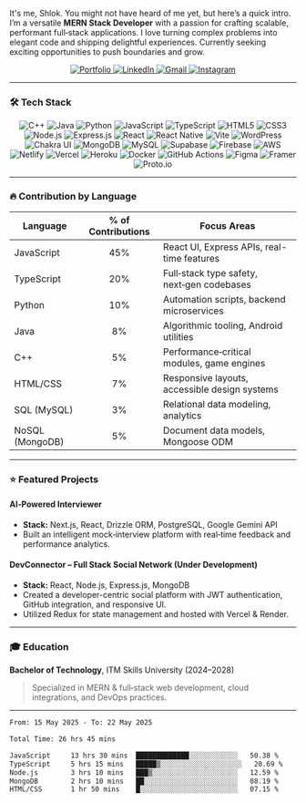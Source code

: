 It's me, Shlok. You might not have heard of me yet, but here’s a quick intro. I’m a versatile **MERN Stack Developer** with a passion for crafting scalable, performant full‑stack applications. I love turning complex problems into elegant code and shipping delightful experiences. Currently seeking exciting opportunities to push boundaries and grow.

<p align="center">
  <a href="https://shlokkadam.framer.website/"> 
  <img src="https://ziadoua.github.io/m3-Markdown-Badges/badges/MyPortfolio/myportfolio2.svg" alt="Portfolio">
</a>
  <a href="https://www.linkedin.com/in/shlok-kadam">
    <img src="https://ziadoua.github.io/m3-Markdown-Badges/badges/LinkedIn/linkedin2.svg" alt="LinkedIn">
  </a>
  <a href="mailto:shlokkadam46@gmail.com">
    <img src="https://ziadoua.github.io/m3-Markdown-Badges/badges/Gmail/gmail2.svg" alt="Gmail">
  </a>
  <a href="https://www.instagram.com/shlokk__.__"> 
    <img src="https://ziadoua.github.io/m3-Markdown-Badges/badges/Instagram/instagram2.svg" alt="Instagram">
  </a>
</p>

---

### 🛠 Tech Stack

<p align="center">
  <!-- Programming Languages -->
  <img src="https://img.shields.io/badge/C%2B%2B-00599C?logo=c%2B%2B&logoColor=white&style=for-the-badge" alt="C++">
  <img src="https://img.shields.io/badge/Java-007396?logo=java&logoColor=white&style=for-the-badge" alt="Java">
  <img src="https://img.shields.io/badge/Python-3776AB?logo=python&logoColor=white&style=for-the-badge" alt="Python">
  <img src="https://img.shields.io/badge/JavaScript-F7DF1E?logo=javascript&logoColor=black&style=for-the-badge" alt="JavaScript">
  <img src="https://img.shields.io/badge/TypeScript-3178C6?logo=typescript&logoColor=white&style=for-the-badge" alt="TypeScript">
  <img src="https://img.shields.io/badge/HTML5-E34F26?logo=html5&logoColor=white&style=for-the-badge" alt="HTML5">
  <img src="https://img.shields.io/badge/CSS3-1572B6?logo=css3&logoColor=white&style=for-the-badge" alt="CSS3">

  <!-- Frameworks & Libraries -->
  <img src="https://img.shields.io/badge/Node.js-339933?logo=node.js&logoColor=white&style=for-the-badge" alt="Node.js">
  <img src="https://img.shields.io/badge/Express.js-000000?logo=express&logoColor=white&style=for-the-badge" alt="Express.js">
  <img src="https://img.shields.io/badge/React-61DAFB?logo=react&logoColor=black&style=for-the-badge" alt="React">
  <img src="https://img.shields.io/badge/React_Native-61DAFB?logo=react&logoColor=black&style=for-the-badge" alt="React Native">
  <img src="https://img.shields.io/badge/Vite-646CFF?logo=vite&logoColor=white&style=for-the-badge" alt="Vite">
  <img src="https://img.shields.io/badge/WordPress-21759B?logo=wordpress&logoColor=white&style=for-the-badge" alt="WordPress">
  <img src="https://img.shields.io/badge/Chakra_UI-319795?logo=chakraui&logoColor=white&style=for-the-badge" alt="Chakra UI">

  <!-- Databases & Backends -->
  <img src="https://img.shields.io/badge/MongoDB-47A248?logo=mongodb&logoColor=white&style=for-the-badge" alt="MongoDB">
  <img src="https://img.shields.io/badge/MySQL-4479A1?logo=mysql&logoColor=white&style=for-the-badge" alt="MySQL">
  <img src="https://img.shields.io/badge/Supabase-3ECF8E?logo=supabase&logoColor=white&style=for-the-badge" alt="Supabase">
  <img src="https://img.shields.io/badge/Firebase-FFCA28?logo=firebase&logoColor=black&style=for-the-badge" alt="Firebase">

  <!-- Cloud & CI/CD -->
  <img src="https://img.shields.io/badge/AWS-232F3E?logo=amazonaws&logoColor=white&style=for-the-badge" alt="AWS">
  <img src="https://img.shields.io/badge/Netlify-00C7B7?logo=netlify&logoColor=white&style=for-the-badge" alt="Netlify">
  <img src="https://img.shields.io/badge/Vercel-000000?logo=vercel&logoColor=white&style=for-the-badge" alt="Vercel">
  <img src="https://img.shields.io/badge/Heroku-6762A6?logo=heroku&logoColor=white&style=for-the-badge" alt="Heroku">
  <img src="https://img.shields.io/badge/Docker-2496ED?logo=docker&logoColor=white&style=for-the-badge" alt="Docker">
  <img src="https://img.shields.io/badge/GitHub_Actions-2088FF?logo=githubactions&logoColor=white&style=for-the-badge" alt="GitHub Actions">

  <!-- Design & Prototyping -->
  <img src="https://img.shields.io/badge/Figma-F24E1E?logo=figma&logoColor=white&style=for-the-badge" alt="Figma">
  <img src="https://img.shields.io/badge/Framer-0055FF?logo=framer&logoColor=white&style=for-the-badge" alt="Framer">
  <img src="https://img.shields.io/badge/Proto.io-FF6A00?logo=proto.io&logoColor=white&style=for-the-badge" alt="Proto.io">
</p>

---

### 🔥 Contribution by Language

| Language     | % of Contributions | Focus Areas                                    |
| ------------ | :----------------: | ----------------------------------------------- |
| JavaScript   | 45%               | React UI, Express APIs, real-time features      |
| TypeScript   | 20%               | Full‑stack type safety, next‑gen codebases      |
| Python       | 10%               | Automation scripts, backend microservices       |
| Java         |  8%               | Algorithmic tooling, Android utilities          |
| C++          |  5%               | Performance‑critical modules, game engines      |
| HTML/CSS     |  7%               | Responsive layouts, accessible design systems   |
| SQL (MySQL)  |  3%               | Relational data modeling, analytics             |
| NoSQL (MongoDB) |  5%             | Document data models, Mongoose ODM              |

---

### ⭐ Featured Projects

#### AI‑Powered Interviewer
- **Stack:** Next.js, React, Drizzle ORM, PostgreSQL, Google Gemini API  
- Built an intelligent mock‑interview platform with real‑time feedback and performance analytics.  

#### DevConnector – Full Stack Social Network (Under Development)
- **Stack:** React, Node.js, Express.js, MongoDB  
- Created a developer-centric social platform with JWT authentication, GitHub integration, and responsive UI.
- Utilized Redux for state management and hosted with Vercel & Render.

---

### 🎓 Education

**Bachelor of Technology**, ITM Skills University (2024–2028)  
> Specialized in MERN & full‑stack web development, cloud integrations, and DevOps practices.

---

<!--START_SECTION:waka-->
```txt
From: 15 May 2025 - To: 22 May 2025

Total Time: 26 hrs 45 mins

JavaScript     13 hrs 30 mins  █████████████░░░░░░░░░░░░   50.38 %
TypeScript     5 hrs 15 mins   █████▒░░░░░░░░░░░░░░░░░░░░   20.69 %
Node.js        3 hrs 10 mins   ███▒░░░░░░░░░░░░░░░░░░░░░   12.59 %
MongoDB        2 hrs 10 mins   ██░░░░░░░░░░░░░░░░░░░░░░░   08.19 %
HTML/CSS       1 hr 50 mins    █░░░░░░░░░░░░░░░░░░░░░░░░   07.15 %

